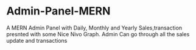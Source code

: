 # Admin-Panel-MERN
A MERN Admin Panel with Daily, Monthly and Yearly Sales,transaction presnted with some Nice Nivo Graph.
Admin Can go through all the sales update and transactions
